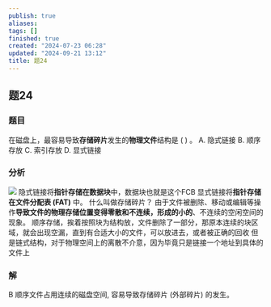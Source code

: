 ```yaml
---
publish: true
aliases: 
tags: []
finished: true
created: "2024-07-23 06:28"
updated: "2024-09-21 13:12"
title: 题24
---
```

## 题24
### 题目
在磁盘上，最容易导致**存储碎片**发生的**物理文件**结构是 ( ) 。
A. 隐式链接 
B. 顺序存放 
C. 索引存放 
D. 显式链接
### 分析
![](https://img.hwenyi.tech/202408212027672.webp)
隐式链接将**指针存储在数据块**中，数据块也就是这个FCB
显式链接将**指针存储在文件分配表 (FAT)** 中。
什么叫做存储碎片？ 
由于文件被删除、移动或编辑等操作**导致文件的物理存储位置变得零散和不连续，形成的小的**、不连续的空闲空间的现象。
顺序存储，挨着按照块为结构放，文件删除了一部分，那原本连续的块区域，就会出现空漏，直到有合适大小的文件，可以放进去，或者被正确的回收
但是链式结构，对于物理空间上的离散不介意，因为毕竟只是链接一个地址到具体的文件上
### 解
B
顺序文件占用连续的磁盘空间, 容易导致存储碎片 (外部碎片) 的发生。
